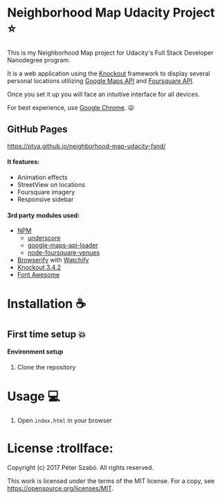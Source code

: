 # Neighborhood Map Udacity Project :star:
This is my Neighborhood Map project for Udacity's Full Stack Developer Nanodegree program.

It is a web application using the [Knockout](http://knockoutjs.com/) framework to display several personal locations utilizing [Google Maps API](https://developers.google.com/maps/) and [Foursquare API](https://developer.foursquare.com/).

Once you set it up you will face an intuitive interface for all devices.

For best experience, use [Google Chrome](https://www.google.com/chrome/browser/desktop/index.html). :stuck_out_tongue_winking_eye:

## GitHub Pages
https://ptya.github.io/neighborhood-map-udacity-fsnd/

#### It features:
- Animation effects
- StreetView on locations
- Foursquare imagery
- Responsive sidebar

#### 3rd party modules used:
- [NPM](https://www.npmjs.com/)
    - [underscore](https://www.npmjs.com/package/underscore)
    - [google-maps-api-loader](https://www.npmjs.com/package/google-maps-api-loader)
    - [node-foursquare-venues](https://www.npmjs.com/package/node-foursquare-venues)
- [Browserify](http://browserify.org/) with [Watchify](https://www.npmjs.com/package/watchify)
- [Knockout 3.4.2](http://knockoutjs.com/)
- [Font Awesome](http://fontawesome.io/)


# Installation :coffee:

## First time setup :boom:
#### Environment setup
1. Clone the repository

# Usage :computer:
1. Open `index.html` in your browser

# License :trollface:
Copyright (c) 2017 Péter Szabó. All rights reserved.

This work is licensed under the terms of the MIT license.
For a copy, see <https://opensource.org/licenses/MIT>.
